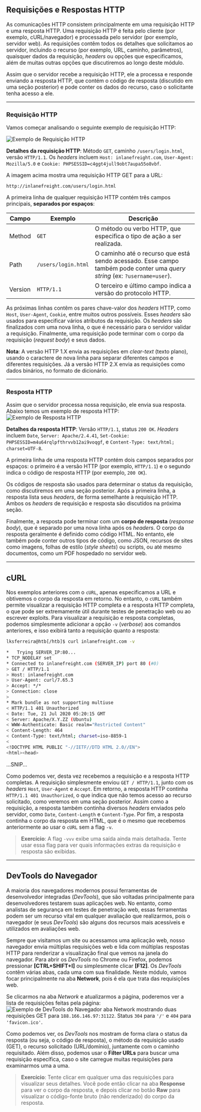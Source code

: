 ## Requisições e Respostas HTTP

As comunicações HTTP consistem principalmente em uma requisição HTTP e uma resposta HTTP. Uma requisição HTTP é feita pelo cliente (por exemplo, cURL/navegador) e processada pelo servidor (por exemplo, servidor web). As requisições contêm todos os detalhes que solicitamos ao servidor, incluindo o recurso (por exemplo, URL, caminho, parâmetros), quaisquer dados da requisição, *headers* ou opções que especificamos, além de muitas outras opções que discutiremos ao longo deste módulo.

Assim que o servidor recebe a requisição HTTP, ele a processa e responde enviando a resposta HTTP, que contém o código de resposta (discutido em uma seção posterior) e pode conter os dados do recurso, caso o solicitante tenha acesso a ele.

---

### Requisição HTTP

Vamos começar analisando o seguinte exemplo de requisição HTTP:

![Exemplo de Requisição HTTP](https://academy.hackthebox.com/storage/modules/35/raw_request.png)

**Detalhes da requisição HTTP**: Método `GET`, caminho `/users/login.html`, versão `HTTP/1.1`. Os *headers* incluem `Host: inlanefreight.com`, `User-Agent: Mozilla/5.0` e `Cookie: PHPSESSID=c4ggt4jull9obt7aupa55o8vbf`.

A imagem acima mostra uma requisição HTTP GET para a URL:

```
http://inlanefreight.com/users/login.html
```

A primeira linha de qualquer requisição HTTP contém três campos principais, **separados por espaços**:

| Campo   | Exemplo             | Descrição                                                                                                                 |
| ------- | ------------------- | ------------------------------------------------------------------------------------------------------------------------- |
| Method  | `GET`               | O método ou verbo HTTP, que especifica o tipo de ação a ser realizada.                                                    |
| Path    | `/users/login.html` | O caminho até o recurso que está sendo acessado. Esse campo também pode conter uma *query string* (ex: `?username=user`). |
| Version | `HTTP/1.1`          | O terceiro e último campo indica a versão do protocolo HTTP.                                                              |

As próximas linhas contêm os pares chave-valor dos *headers* HTTP, como `Host`, `User-Agent`, `Cookie`, entre muitos outros possíveis. Esses *headers* são usados para especificar vários atributos da requisição. Os *headers* são finalizados com uma nova linha, o que é necessário para o servidor validar a requisição. Finalmente, uma requisição pode terminar com o corpo da requisição (*request body*) e seus dados.

**Nota**: A versão HTTP 1.X envia as requisições em *clear-text* (texto plano), usando o caractere de nova linha para separar diferentes campos e diferentes requisições. Já a versão HTTP 2.X envia as requisições como dados binários, no formato de dicionário.

---

### Resposta HTTP

Assim que o servidor processa nossa requisição, ele envia sua resposta. Abaixo temos um exemplo de resposta HTTP:
![Exemplo de Resposta HTTP](https://academy.hackthebox.com/storage/modules/35/raw_response.png)

**Detalhes da resposta HTTP**: Versão `HTTP/1.1`, status `200 OK`. *Headers* incluem `Date`, `Server: Apache/2.4.41`, `Set-Cookie: PHPSESSID=m4u64rqlpfthrvvb12ai9voqgf`, e `Content-Type: text/html; charset=UTF-8`.

A primeira linha de uma resposta HTTP contém dois campos separados por espaços: o primeiro é a versão HTTP (por exemplo, `HTTP/1.1`) e o segundo indica o código de resposta HTTP (por exemplo, `200 OK`).

Os códigos de resposta são usados para determinar o status da requisição, como discutiremos em uma seção posterior. Após a primeira linha, a resposta lista seus *headers*, de forma semelhante à requisição HTTP. Ambos os *headers* de requisição e resposta são discutidos na próxima seção.

Finalmente, a resposta pode terminar com um **corpo de resposta** (*response body*), que é separado por uma nova linha após os *headers*. O corpo da resposta geralmente é definido como código HTML. No entanto, ele também pode conter outros tipos de código, como JSON, recursos de sites como imagens, folhas de estilo (*style sheets*) ou scripts, ou até mesmo documentos, como um PDF hospedado no servidor web.

---

## cURL

Nos exemplos anteriores com o `cURL`, apenas especificamos a URL e obtivemos o corpo da resposta em retorno. No entanto, o `cURL` também permite visualizar a requisição HTTP completa e a resposta HTTP completa, o que pode ser extremamente útil durante testes de penetração web ou ao escrever exploits. Para visualizar a requisição e resposta completas, podemos simplesmente adicionar a opção `-v` (*verbose*) aos comandos anteriores, e isso exibirá tanto a requisição quanto a resposta:

```bash
lksferreira@htb[/htb]$ curl inlanefreight.com -v

*   Trying SERVER_IP:80...
* TCP_NODELAY set
* Connected to inlanefreight.com (SERVER_IP) port 80 (#0)
> GET / HTTP/1.1
> Host: inlanefreight.com
> User-Agent: curl/7.65.3
> Accept: */*
> Connection: close
> 
* Mark bundle as not supporting multiuse
< HTTP/1.1 401 Unauthorized
< Date: Tue, 21 Jul 2020 05:20:15 GMT
< Server: Apache/X.Y.ZZ (Ubuntu)
< WWW-Authenticate: Basic realm="Restricted Content"
< Content-Length: 464
< Content-Type: text/html; charset=iso-8859-1
< 
<!DOCTYPE HTML PUBLIC "-//IETF//DTD HTML 2.0//EN">
<html><head>
```

...SNIP...

Como podemos ver, desta vez recebemos a requisição e a resposta HTTP completas. A requisição simplesmente enviou `GET / HTTP/1.1`, junto com os *headers* `Host`, `User-Agent` e `Accept`. Em retorno, a resposta HTTP continha `HTTP/1.1 401 Unauthorized`, o que indica que não temos acesso ao recurso solicitado, como veremos em uma seção posterior. Assim como a requisição, a resposta também continha diversos *headers* enviados pelo servidor, como `Date`, `Content-Length` e `Content-Type`. Por fim, a resposta continha o corpo da resposta em HTML, que é o mesmo que recebemos anteriormente ao usar o `cURL` sem a flag `-v`.

> **Exercício**: A flag `-vvv` exibe uma saída ainda mais detalhada. Tente usar essa flag para ver quais informações extras da requisição e resposta são exibidas.

---

## DevTools do Navegador

A maioria dos navegadores modernos possui ferramentas de desenvolvedor integradas (*DevTools*), que são voltadas principalmente para desenvolvedores testarem suas aplicações web. No entanto, como analistas de segurança em testes de penetração web, essas ferramentas podem ser um recurso vital em qualquer avaliação que realizarmos, pois o navegador (e seus *DevTools*) são alguns dos recursos mais acessíveis e utilizados em avaliações web.

Sempre que visitamos um site ou acessamos uma aplicação web, nosso navegador envia múltiplas requisições web e lida com múltiplas respostas HTTP para renderizar a visualização final que vemos na janela do navegador. Para abrir os *DevTools* no Chrome ou Firefox, podemos pressionar **\[CTRL+SHIFT+I]** ou simplesmente clicar **\[F12]**. Os *DevTools* contêm várias abas, cada uma com sua finalidade. Neste módulo, vamos focar principalmente na aba **Network**, pois é ela que trata das requisições web.

Se clicarmos na aba *Network* e atualizarmos a página, poderemos ver a lista de requisições feitas pela página:
![Exemplo de DevTools do Navegador](https://academy.hackthebox.com/storage/modules/35/devtools_network_requests.jpg)
aba Network mostrando duas requisições GET para `188.166.146.97:31122`. Status `304` para `'/'` e `404` para `'favicon.ico'`.

Como podemos ver, os *DevTools* nos mostram de forma clara o status da resposta (ou seja, o código de resposta), o método da requisição usado (GET), o recurso solicitado (URL/domínio), juntamente com o caminho requisitado. Além disso, podemos usar o **Filter URLs** para buscar uma requisição específica, caso o site carregue muitas requisições para examinarmos uma a uma.

> **Exercício**: Tente clicar em qualquer uma das requisições para visualizar seus detalhes. Você pode então clicar na aba **Response** para ver o corpo da resposta, e depois clicar no botão **Raw** para visualizar o código-fonte bruto (não renderizado) do corpo da resposta.